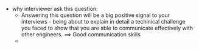 - why interviewer ask this question:
  - Answering this question will be a big positive signal to your interviews - being about to explain in detail a techinical challenge you faced to show that you are able to communicate effectively with other engineers.   ==> Good communication skills
  - 
